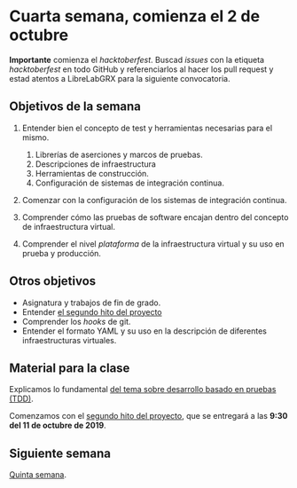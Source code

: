 # Cuarta semana, comienza el 2 de octubre

**Importante** comienza el *hacktoberfest*. Buscad *issues* con la
etiqueta *hacktoberfest* en todo GitHub y referenciarlos al hacer los
pull request y estad atentos a LibreLabGRX para la siguiente convocatoria.

## Objetivos de la semana

1. Entender bien el concepto de test y herramientas necesarias para el mismo.
   1. Librerías de aserciones y marcos de pruebas.
   2. Descripciones de infraestructura
   3. Herramientas de construcción.
   4. Configuración de sistemas de integración continua.
1. Comenzar con la configuración de los sistemas de integración
   continua.
   
2. Comprender cómo las pruebas de software encajan dentro del concepto
   de infraestructura virtual.
   
2. Comprender el nivel *plataforma* de la infraestructura virtual y su uso en prueba y producción.

## Otros objetivos

* Asignatura y trabajos de fin de grado.
* Entender [el segundo hito del proyecto](http://jj.github.io/IV/documentos/proyecto/2.CI)
* Comprender los *hooks* de git.
* Entender el formato YAML y su uso en la descripción de diferentes infraestructuras virtuales. 

## Material para la clase

Explicamos lo fundamental [del tema sobre desarrollo basado en pruebas (TDD)](http://jj.github.io/IV/documentos/temas/Desarrollo_basado_en_pruebas).

Comenzamos con el
[segundo hito del proyecto](http://jj.github.io/IV/documentos/proyecto/2.CI),
que se entregará a las  **9:30 del 11 de octubre de 2019**.

## Siguiente semana

[Quinta semana](semana-05.md).


